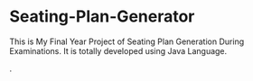 # Seating-Plan-Generator

This is My Final Year Project of Seating Plan Generation During Examinations. It is totally developed using Java Language.




















.






































